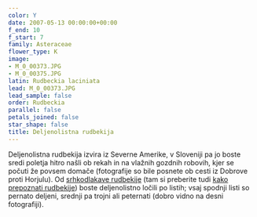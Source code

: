 ```yaml
---
color: Y
date: 2007-05-13 00:00:00+00:00
f_end: 10
f_start: 7
family: Asteraceae
flower_type: K
image:
- M_0_00373.JPG
- M_0_00375.JPG
latin: Rudbeckia laciniata
lead: M_0_00373.JPG
lead_sample: false
order: Rudbeckia
parallel: false
petals_joined: false
star_shape: false
title: Deljenolistna rudbekija
---
```

Deljenolistna rudbekija izvira iz Severne Amerike, v Sloveniji pa jo boste sredi poletja hitro našli ob rekah in na vlažnih gozdnih robovih, kjer se počuti že povsem domače (fotografije so bile posnete ob cesti iz Dobrove proti Horjulu). Od [srhkodlakave rudbekije](../rudbeckiahirta/) (tam si preberite tudi [kako prepoznati rudbekije](../rudbeckiahirta/)) boste deljenolistno ločili po listih; vsaj spodnji listi so pernato deljeni, srednji pa trojni ali peternati (dobro vidno na desni fotografiji).
